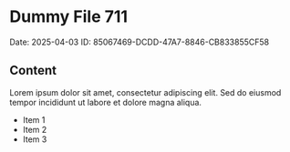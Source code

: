 # Dummy File 711

Date: 2025-04-03
ID: 85067469-DCDD-47A7-8846-CB833855CF58

## Content

Lorem ipsum dolor sit amet, consectetur adipiscing elit.
Sed do eiusmod tempor incididunt ut labore et dolore magna aliqua.

* Item 1
* Item 2
* Item 3
